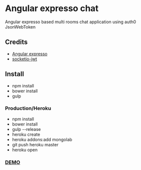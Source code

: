 # Angular  expresso chat
Angular expresso based multi rooms chat application
using auth0 JsonWebToken

## Credits
* [Angular expresso](https://github.com/whisher/angular-expresso-chat)
* [socketio-jwt](https://github.com/auth0/socketio-jwt)

## Install
* npm install
* bower install
* gulp

### Production/Heroku
* npm install
* bower install
* gulp --release
* heroku create
* heroku addons:add mongolab
* git push heroku master
* heroku open

### [DEMO](https://shrouded-castle-2979.herokuapp.com/)
